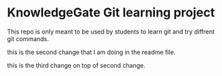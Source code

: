 # KnowledgeGate Git learning project

This repo is only meant to be used by students to learn git and try diffrent git commands.

this is the second change that I am doing in the readme file.

this is the third change on top of second change.
